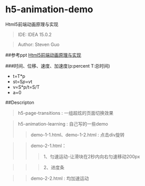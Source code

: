 # h5-animation-demo 
Html5前端动画原理与实现

> IDE: IDEA 15.0.2

> Author: Steven Guo

##参考ppt
[Html5前端动画原理与实现](http://matrix.h5jun.com/slide/show?id=117)

###时间、位移、速度、加速度(p:percent T:总时间)
+ t=T*p 
+ st=S*p=v*t 
+ v=S*p/t=S/T
+ a=0

##Descripton
> h5-page-transitions : 一组超炫的页面切换效果

> h5-animation-learning : 自己写的一些demo 
>> demo-1-1.html、demo-1-2.html : 点击div旋转

>> demo-2-1.html：
>>>1、匀速运动-让滑块在2秒内向右匀速移动200px 

>>> 2、进度条

>> demo-2-2.html : 均加速运动

